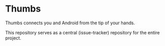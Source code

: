 # Thumbs
Thumbs connects you and Android from the tip of your hands.

This repository serves as a central (issue-tracker) repository for the entire project.
